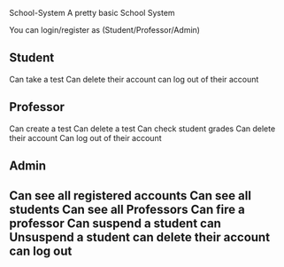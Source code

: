   School-System
A pretty basic School System

You can login/register as (Student/Professor/Admin)

Student 
---------------------------------------------------
Can take a test
Can delete their account
can log out of their account

Professor
---------------------------------------------------
Can create a test
Can delete a test
Can check student grades
Can delete their account
Can log out of their account

Admin
---------------------------------------------------
Can see all registered accounts
Can see all students 
Can see all Professors
Can fire a professor
Can suspend a student 
can Unsuspend a student
can delete their account
can log out 
---------------------------------------------------
